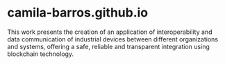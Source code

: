# camila-barros.github.io

This work presents the creation of an application of interoperability and data communication of industrial devices between different organizations and systems, offering a safe, reliable and transparent integration using blockchain technology.
